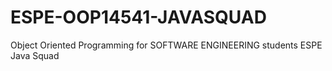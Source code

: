 # ESPE-OOP14541-JAVASQUAD
Object Oriented Programming for SOFTWARE ENGINEERING students ESPE
Java Squad
